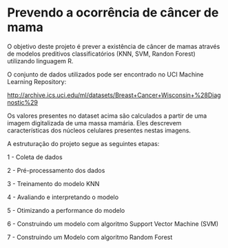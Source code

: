 # Prevendo a ocorrência de câncer de mama

O objetivo deste projeto é prever a existência de câncer de mamas através de modelos preditivos classificatórios (KNN, SVM, Randon Forest) utilizando linguagem R. 

O conjunto de dados utilizados pode ser encontrado no UCI Machine Learning Repository:

http://archive.ics.uci.edu/ml/datasets/Breast+Cancer+Wisconsin+%28Diagnostic%29 

Os valores presentes no dataset acima são calculados a partir de uma imagem digitalizada de uma massa mamária. Eles descrevem características dos núcleos celulares presentes nestas imagens.

A estruturação do projeto segue as seguintes etapas:

1 - Coleta de dados

2 - Pré-processamento dos dados

3 - Treinamento do modelo KNN

4 - Avaliando e interpretando o modelo

5 - Otimizando a performance do modelo

6 - Construindo um modelo com algoritmo Support Vector Machine (SVM)

7 - Construindo um Modelo com algoritmo Random Forest

